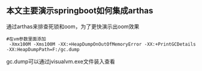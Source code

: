 ## 本文主要演示springboot如何集成arthas

通过arthas来排查死锁和oom，为了更快演示出oom效果
```
#在vm参数里面添加
 -Xmx100M -Xms100M -XX:+HeapDumpOnOutOfMemoryError -XX:+PrintGCDetails -XX:HeapDumpPath=F:/gc.dump 
```
gc.dump可以通过jvisualvm.exe文件装入查看
